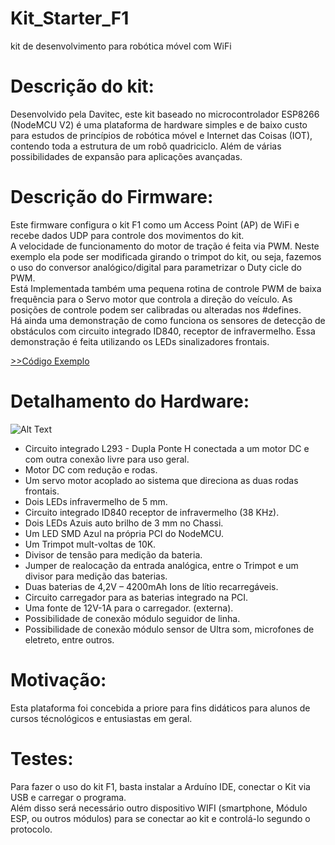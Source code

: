 # Kit_Starter_F1
kit de desenvolvimento para robótica móvel com WiFi

# Descrição do kit:
Desenvolvido pela Davitec, este kit baseado no microcontrolador ESP8266 (NodeMCU V2) é uma plataforma de hardware simples e de baixo custo para estudos de princípios de robótica móvel e Internet das Coisas (IOT), contendo toda a estrutura de um robô quadriciclo. Além de várias possibilidades de expansão para aplicações avançadas.

# Descrição do Firmware:
Este firmware configura o kit F1 como um Access Point (AP) de WiFi e recebe dados UDP para controle dos movimentos do kit.<br/>
A velocidade de funcionamento do motor de tração é feita via PWM. Neste exemplo ela pode ser modificada  girando o trimpot do kit, ou seja, fazemos o uso do conversor analógico/digital para parametrizar o Duty cicle do PWM.<br />
Está Implementada também uma pequena rotina de controle PWM de baixa frequência para o Servo motor que controla a direção do veículo. As posições de controle podem ser calibradas ou alteradas nos #defines.<br />
Há ainda uma demonstração de como funciona os sensores de detecção de obstáculos com circuito integrado ID840, receptor de infravermelho. Essa demonstração é feita utilizando os LEDs sinalizadores frontais.<br />

[>>Código Exemplo](/Starter_F1.ino)

# Detalhamento do Hardware:

![Alt Text](https://github.com/DavitecBrasil/Kit_Starter_F1/blob/master/Tr1.1.1.png)

* Circuito integrado L293 - Dupla Ponte H conectada a um motor DC e com outra conexão livre para uso geral.
* Motor DC com redução e rodas.
*	Um servo motor acoplado ao sistema que direciona as duas rodas frontais. 
*	Dois LEDs infravermelho de 5 mm.
*	Circuito integrado ID840 receptor de infravermelho (38 KHz).
*	Dois LEDs Azuis auto brilho de 3 mm no Chassi.
*	Um LED SMD Azul na própria PCI do NodeMCU.
*	Um Trimpot mult-voltas de 10K.
*	Divisor de tensão para medição da bateria.
*	Jumper de realocação da entrada analógica, entre o Trimpot e um divisor para medição das baterias.
* Duas baterias de 4,2V – 4200mAh Ions de lítio recarregáveis.
* Circuito carregador para as baterias integrado na PCI.
*	Uma fonte de 12V-1A para o carregador. (externa).
*	Possibilidade de conexão módulo seguidor de linha.
*	Possibilidade de conexão módulo sensor de Ultra som, microfones de eletreto, entre outros.


# Motivação:
Esta plataforma foi concebida a priore para fins didáticos para alunos de cursos técnológicos e entusiastas em geral.

# Testes:
Para fazer o uso do kit F1, basta instalar a Arduíno IDE, conectar o Kit via USB e carregar o programa.<br />
Além disso será necessário outro dispositivo WIFI (smartphone, Módulo ESP, ou outros módulos) para se conectar ao kit e controlá-lo segundo o protocolo.


